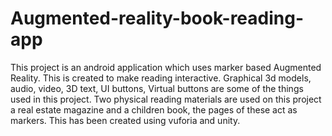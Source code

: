 # Augmented-reality-book-reading-app
This project is an android application which uses marker based Augmented Reality. This is created to make reading interactive. Graphical 3d models, audio, video, 3D text, UI buttons, Virtual buttons are some of the things used in this project. Two physical reading materials are used on this project a real estate magazine and a children book, the pages of these act as markers. This has been created using vuforia and unity.
